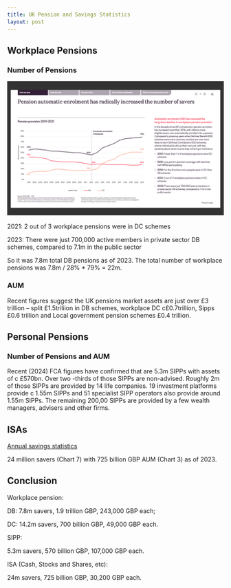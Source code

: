 ```yaml
---
title: UK Pension and Savings Statistics
layout: post
---
```


## Workplace Pensions
### Number of Pensions
![pension provision 2001-2021](/assets/2024-saving-stats/DC-vs-DB.png)

2021: 2 out of 3 workplace pensions were in DC schemes

2023: There were just 700,000 active members in private sector DB schemes, compared to 7.1m in the public sector

So it was 7.8m total DB pensions as of 2023. The total number of workplace pensions was 7.8m / 28% * 79% = 22m.

### AUM
Recent figures suggest the UK pensions market assets are just over £3 trillion – split £1.5triliion in DB schemes,  workplace DC c£0.7trillion, Sipps £0.6 trillion and Local government pension schemes £0.4 trillion.

## Personal Pensions
### Number of Pensions and AUM
Recent (2024) FCA figures have confirmed that are 5.3m SIPPs with assets of c £570bn. Over two -thirds of those SIPPs are non-advised. Roughly 2m of those SIPPs are provided by 14 life companies. 19 investment platforms provide c 1.55m SIPPs and 51 specialist SIPP operators also provide around 1.55m SIPPs. The remaining 200,00 SIPPs are provided by a few wealth managers, advisers and other firms.

## ISAs
[Annual savings statistics](https://www.gov.uk/government/statistics/annual-savings-statistics-2024/commentary-for-annual-savings-statistics-september-2024)

24 million savers (Chart 7) with 725 billion GBP AUM (Chart 3) as of 2023.

## Conclusion
Workplace pension:

   DB: 7.8m savers, 1.9 trillion GBP, 243,000 GBP each;

   DC: 14.2m savers, 700 billion GBP, 49,000 GBP each.

SIPP:

   5.3m savers, 570 billion GBP, 107,000 GBP each.

ISA (Cash, Stocks and Shares, etc):

   24m savers, 725 billion GBP, 30,200 GBP each.
